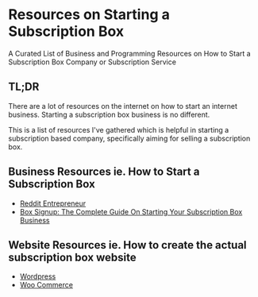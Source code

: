 # Resources on Starting a Subscription Box
A Curated List of Business and Programming Resources on How to Start a Subscription Box Company or Subscription Service

## TL;DR
There are a lot of resources on the internet on how to start an internet business. Starting a subscription box business is no different.

This is a list of resources I've gathered which is helpful in starting a subscription based company, specifically aiming for selling a subscription box.

## Business Resources ie. How to Start a Subscription Box
* [Reddit Entrepreneur](https://www.reddit.com/r/Entrepreneur/)
* [Box Signup: The Complete Guide On Starting Your Subscription Box Business](https://www.boxsignup.com/)

## Website Resources ie. How to create the actual subscription box website
* [Wordpress](http://wordpress.org)
* [Woo Commerce](http://www.woothemes.com/woocommerce/)
